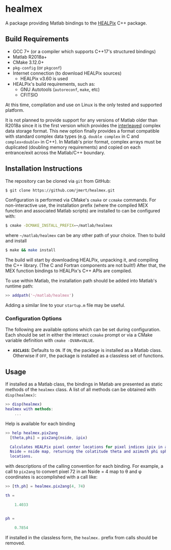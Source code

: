 # healmex

A package providing Matlab bindings to the [HEALPix][healpix] C++ package.

## Build Requirements

- GCC 7+ (or a compiler which supports C++17's structured bindings)
- Matlab R2018a+
- CMake 3.12.0+
- `pkg-config` (or `pkgconf`)
- Internet connection (to download HEALPix sources)
  - HEALPix v3.60 is used
- HEALPix's build requirements, such as:
  - GNU Autotools (`autoreconf`, `make`, etc)
  - CFITSIO

At this time, compilation and use on Linux is the only tested and supported
platform.

It is not planned to provide support for any versions of Matlab older than
R2018a since it is the first version which provides the [interleaved][]
complex data storage format. This new option finally provides a format
compatible with standard complex data types (e.g. `double complex` in C and
`complex<double>` in C++). In Matlab's prior format, complex arrays must be
duplicated (doubling memory requirements) and copied on each entrance/exit
across the Matlab/C++ boundary.

## Installation Instructions

The repository can be cloned via `git` from GitHub:
```bash
$ git clone https://github.com/jmert/healmex.git
```
Configuration is performed via CMake's `cmake` or `ccmake` commands. For
non-interactive use, the installation prefix (where the compiled MEX function
and associated Matlab scripts) are installed to can be configured with:
```bash
$ cmake -DCMAKE_INSTALL_PREFIX=~/matlab/healmex
```
where `~/matlab/healmex` can be any other path of your choice. Then to build
and install
```bash
$ make && make install
```
The build will start by downloading HEALPix, unpacking it, and compiling the
C++ library. (The C and Fortran components are not built!) After that, the MEX
function bindings to HEALPix's C++ APIs are compiled.

To use within Matlab, the installation path should be added into Matlab's
runtime path:
```matlab
>> addpath('~/matlab/healmex')
```
Adding a similar line to your `startup.m` file may be useful.

### Configuration Options

The following are available options which can be set during configuration.
Each should be set in either the interact `ccmake` prompt or via a CMake
variable definition with `cmake -DVAR=VALUE`.

* **`ASCLASS`**: Defaults to `ON`. If `ON`, the package is installed as a
  Matlab class. Otherwise if `OFF`, the package is installed as a classless
  set of functions.

## Usage

If installed as a Matlab class, the bindings in Matlab are presented as static
methods of the `healmex` class. A list of all methods can be obtained with
`disp(healmex)`:
```matlab
>> disp(healmex)
healmex with methods:
    ...
```
Help is available for each binding
```matlab
>> help healmex.pix2ang
  [theta,phi] = pix2ang(nside, ipix)

  Calculates HEALPix pixel center locations for pixel indices ipix in an
  Nside = nside map, returning the colatitude theta and azimuth phi spherical
  locations.
```
with descriptions of the calling convention for each binding. For example,
a call to `pix2ang` to convert pixel 72 in an Nside = 4 map to θ and φ
coordinates is accomplished with a call like:
```matlab
>> [th,ph] = healmex.pix2ang(4, 74)

th =

    1.4033


ph =

    0.7854

```
If installed in the classless form, the `healmex.` prefix from calls should
be removed.

[healpix]: https://healpix.sourceforge.io/index.php
[interleaved]: https://www.mathworks.com/help/matlab/matlab_external/matlab-support-for-interleaved-complex.html

